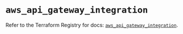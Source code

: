 # `aws_api_gateway_integration`

Refer to the Terraform Registry for docs: [`aws_api_gateway_integration`](https://registry.terraform.io/providers/hashicorp/aws/5.89.0/docs/resources/api_gateway_integration).
